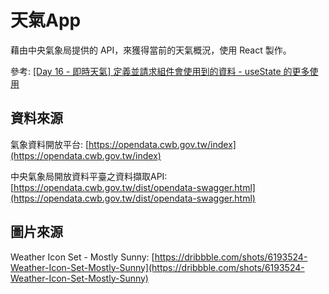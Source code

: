 # 天氣App
藉由中央氣象局提供的 API，來獲得當前的天氣概況，使用 React 製作。

參考: [[Day 16 - 即時天氣] 定義並請求組件會使用到的資料 - useState 的更多使用](https://ithelp.ithome.com.tw/articles/10224031)

## 資料來源
氣象資料開放平台: [https://opendata.cwb.gov.tw/index](https://opendata.cwb.gov.tw/index)

中央氣象局開放資料平臺之資料擷取API: [https://opendata.cwb.gov.tw/dist/opendata-swagger.html](https://opendata.cwb.gov.tw/dist/opendata-swagger.html)

## 圖片來源
Weather Icon Set - Mostly Sunny: [https://dribbble.com/shots/6193524-Weather-Icon-Set-Mostly-Sunny](https://dribbble.com/shots/6193524-Weather-Icon-Set-Mostly-Sunny)